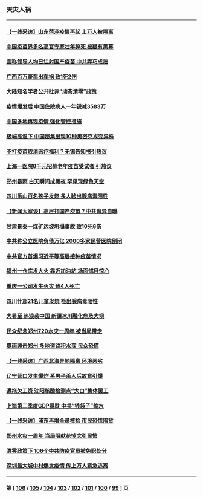 ### 天灾人祸
---
#### [【一线采访】山东菏泽疫情再起 上万人被隔离](../../pages/ncid280/n13791948.md) 
#### [中国疫苗界多名高官专家壮年猝死 被疑有黑幕](../../pages/ncid280/n13791884.md) 
#### [宣称领导人均已注射国产疫苗 中共弄巧成拙](../../pages/ncid280/n13791829.md) 
#### [广西百万豪车出车祸 致1死2伤](../../pages/ncid280/n13791625.md) 
#### [大陆知名学者公开批评“动态清零”政策](../../pages/ncid280/n13791457.md) 
#### [疫情爆发后 中国住院病人一年锐减3583万](../../pages/ncid280/n13790489.md) 
#### [中国多地再现疫情 强化管控措施](../../pages/ncid280/n13790323.md) 
#### [极端高温下 中国密集出现10种奥密克戎变异株](../../pages/ncid280/n13790214.md) 
#### [不打疫苗取消医疗福利？无锡告知书引热议](../../pages/ncid280/n13790028.md) 
#### [上海一医院8千元招募老年疫苗受试者 引热议](../../pages/ncid280/n13790026.md) 
#### [郑州暴雨 白天瞬间成黑夜 罕见现绿色天空](../../pages/ncid280/n13789119.md) 
#### [四川乐山百名孩子发烧 多人验出腺病毒阳性](../../pages/ncid280/n13789043.md) 
#### [【新闻大家谈】高层打国产疫苗？中共诡异自曝](../../pages/ncid280/n13788755.md) 
#### [甘肃景泰一煤矿边坡坍塌事故 致10死6伤](../../pages/ncid280/n13787886.md) 
#### [中共称公立医院负债万亿 2000多家民营医院倒闭](../../pages/ncid280/n13787863.md) 
#### [中共官方首爆习近平等高层接种疫苗情况](../../pages/ncid280/n13787776.md) 
#### [福州一仓库发大火 靠近加油站 场面怵目惊心](../../pages/ncid280/n13787713.md) 
#### [重庆一公司发生火灾 致4人死亡](../../pages/ncid280/n13787716.md) 
#### [四川什邡21名儿童发烧 检出腺病毒阳性](../../pages/ncid280/n13787697.md) 
#### [大暑至 热浪袭中国 新疆冰川融化危及大坝](../../pages/ncid280/n13787172.md) 
#### [民众纪念郑州720水灾一周年 被当局带走](../../pages/ncid280/n13786868.md) 
#### [暴雨袭击郑州 多地道路积水深 民众恐慌](../../pages/ncid280/n13786968.md) 
#### [【一线采访】广西北海异地隔离  环境恶劣](../../pages/ncid280/n13786876.md) 
#### [辽宁营口发生爆炸 系男子杀人后故意引爆](../../pages/ncid280/n13786639.md) 
#### [遭拖欠工资 沈阳核酸检测点“大白”集体罢工](../../pages/ncid280/n13786218.md) 
#### [上海第二季度GDP暴跌 中共“钱袋子”缩水](../../pages/ncid280/n13786332.md) 
#### [【一线采访】浦东再增全员核检 市民恐慌囤货](../../pages/ncid280/n13786305.md) 
#### [郑州水灾一周年 当局阻献花悼念引民愤](../../pages/ncid280/n13786205.md) 
#### [清零政策下 106个中共防疫官员被免职处分](../../pages/ncid280/n13786097.md) 
#### [深圳最大城中村爆发疫情 传上万人紧急逃离](../../pages/ncid280/n13785786.md) 

---
#### 第 [ [106](./106.md) / [105](./105.md) / [104](./104.md) / [103](./103.md) / [102](./102.md) / [101](./101.md) / [100](./100.md) / [99](./99.md) ] 页
